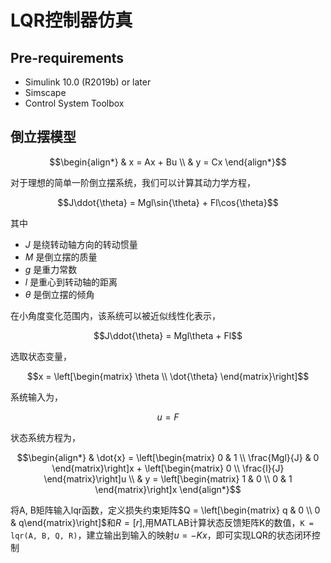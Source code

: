 # LQR控制器仿真



## Pre-requirements

* Simulink 10.0 (R2019b) or later
* Simscape
* Control System Toolbox



## 倒立摆模型

```math
\begin{align*}
& x = Ax + Bu \\
& y = Cx
\end{align*}
```

对于理想的简单一阶倒立摆系统，我们可以计算其动力学方程，
```math
J\ddot{\theta} = Mgl\sin{\theta} + Fl\cos{\theta}
```
其中

* $J$ 是绕转动轴方向的转动惯量
* $M$ 是倒立摆的质量
* $g$ 是重力常数
* $l$ 是重心到转动轴的距离
* $\theta$ 是倒立摆的倾角

在小角度变化范围内，该系统可以被近似线性化表示，
```math
J\ddot{\theta} = Mgl\theta + Fl
```
选取状态变量，
```math
x = \left[\begin{matrix}
\theta \\
\dot{\theta}
\end{matrix}\right]
```
系统输入为，
```math
u = F
```


状态系统方程为，
```math
\begin{align*}
& \dot{x} = \left[\begin{matrix}
0 & 1 \\
\frac{Mgl}{J} & 0
\end{matrix}\right]x + \left[\begin{matrix}
0 \\
\frac{l}{J}
\end{matrix}\right]u \\
& y = \left[\begin{matrix}
1 & 0 \\
0 & 1
\end{matrix}\right]x
\end{align*}
```
将A, B矩阵输入lqr函数，定义损失约束矩阵$`Q = \left[\begin{matrix} q & 0 \\ 0 & q\end{matrix}\right]`$和$`R = \left[ r \right]`$,用MATLAB计算状态反馈矩阵K的数值，`K = lqr(A, B, Q, R)`，建立输出到输入的映射$`u = -Kx`$，即可实现LQR的状态闭环控制

